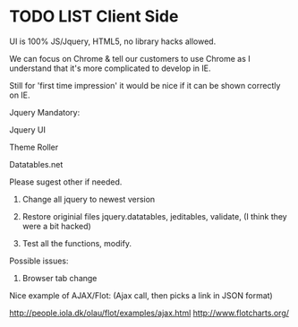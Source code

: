 TODO LIST Client Side
=========

UI is 100% JS/Jquery, HTML5, no library hacks allowed. 

We can focus on Chrome & tell our customers to use Chrome as I understand that it's more complicated to develop in IE.

Still for 'first time impression' it would be nice if it can be shown correctly on IE.

Jquery Mandatory:

  Jquery UI
  
  Theme Roller
  
  Datatables.net
  

Please sugest other if needed.


1. Change all jquery to newest version

2. Restore originial files jquery.datatables, jeditables, validate, (I think they were a bit hacked)

3. Test all the functions, modify.

Possible issues: 

1. Browser tab change

Nice example of AJAX/Flot: (Ajax call, then picks a link in JSON format)

http://people.iola.dk/olau/flot/examples/ajax.html
http://www.flotcharts.org/

